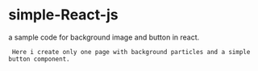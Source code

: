 # simple-React-js
a sample code for background image and button in react.
     
     
     
     Here i create only one page with background particles and a simple button component.
